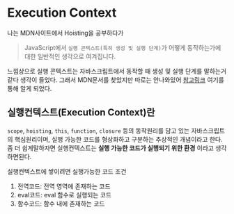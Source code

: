 # Execution Context
나는 MDN사이트에서 Hoisting을 공부하다가 
> JavaScript에서 `실행 콘텍스트(특히 생성 및 실행 단계)`가 어떻게 동작하는가에 대한 일반적인 생각으로 여겨집니다.
 
느낌상으로 실행 콘텍스트는 자바스크립트에서 동작할 때 생성 및 실행 단계를 말하는거 같다 생각이 들었다. 그래서 MDN문서를 찾았지만 따로는 안나와있어 [참고링크](https://poiemaweb.com/js-execution-context) 여기를 통해 알게 되었다.

## 실행컨텍스트(Execution Context)란 
`scope`, `hoisting`, `this`, `function`, `closure` 등의 동작원리를 담고 있는 자바스크립트의 핵심원리이며, 실행 가능한 코드를 형상화하고 구분하는 추상적인 개념이라고 한다. 좀 더 쉽게말하자면 실행컨텍스트는 <b>실행 가능한 코드가 실행되기 위한 환경</b> 이라고 생각하면된다.

실행컨텍스트에 쌓이려면 실행가능한 코드 조건
1. 전역코드: 전역 영역에 존재하는 코드
2. eval코드: eval 함수로 실행되는 코드
3. 함수코드: 함수 내에 존재하는 코드

